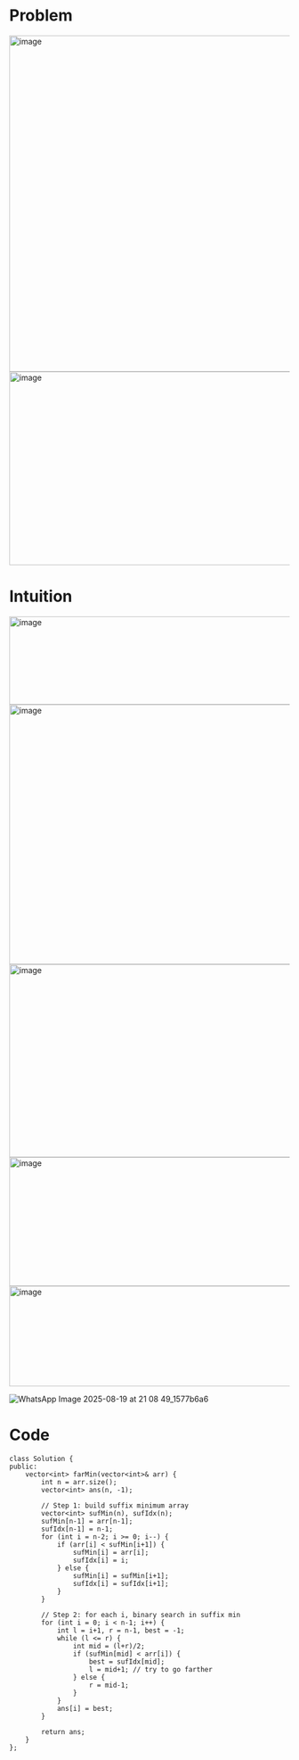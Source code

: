 # Problem
<img width="679" height="603" alt="image" src="https://github.com/user-attachments/assets/24679c6e-8f93-4f6c-9d35-305592d88213" />
<img width="689" height="347" alt="image" src="https://github.com/user-attachments/assets/bc569a93-3106-446d-93a6-3d680c56fd72" />

# Intuition
<img width="1066" height="158" alt="image" src="https://github.com/user-attachments/assets/175ed7b6-e417-4ef2-968c-de09d36ded46" />


<img width="874" height="466" alt="image" src="https://github.com/user-attachments/assets/12f8a226-8bfa-4d2f-a0bc-fbaa1f55f7b8" />
<img width="1006" height="346" alt="image" src="https://github.com/user-attachments/assets/79ed97b8-6569-4814-8ea5-d72a74e44615" />
<img width="840" height="231" alt="image" src="https://github.com/user-attachments/assets/9b437dbb-f212-4d3a-86f5-e1bd47ee4243" />

<img width="681" height="180" alt="image" src="https://github.com/user-attachments/assets/33957cb1-bbec-4314-a16f-902e54dcc231" />

![WhatsApp Image 2025-08-19 at 21 08 49_1577b6a6](https://github.com/user-attachments/assets/0f8837c8-142c-459a-bfe3-2e7d0a1501a4)


# Code
```
class Solution {
public:
    vector<int> farMin(vector<int>& arr) {
        int n = arr.size();
        vector<int> ans(n, -1);

        // Step 1: build suffix minimum array
        vector<int> sufMin(n), sufIdx(n);
        sufMin[n-1] = arr[n-1];
        sufIdx[n-1] = n-1;
        for (int i = n-2; i >= 0; i--) {
            if (arr[i] < sufMin[i+1]) {
                sufMin[i] = arr[i];
                sufIdx[i] = i;
            } else {
                sufMin[i] = sufMin[i+1];
                sufIdx[i] = sufIdx[i+1];
            }
        }

        // Step 2: for each i, binary search in suffix min
        for (int i = 0; i < n-1; i++) {
            int l = i+1, r = n-1, best = -1;
            while (l <= r) {
                int mid = (l+r)/2;
                if (sufMin[mid] < arr[i]) {
                    best = sufIdx[mid];
                    l = mid+1; // try to go farther
                } else {
                    r = mid-1;
                }
            }
            ans[i] = best;
        }

        return ans;
    }
};

```
